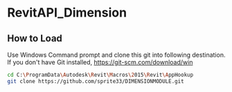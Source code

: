 # RevitAPI_Dimension

## How to Load

Use Windows Command prompt and clone this git into following destination. If you don't have Git installed, https://git-scm.com/download/win 

```bash
cd C:\ProgramData\Autodesk\Revit\Macros\2015\Revit\AppHookup
git clone https://github.com/sprite33/DIMENSIONMODULE.git
```

